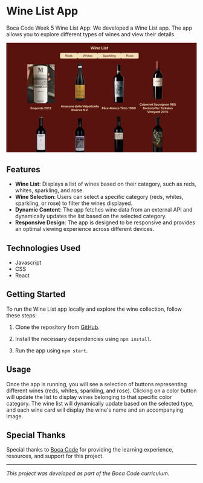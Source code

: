 # Wine List App

Boca Code Week 5 Wine List App: We developed a Wine List app. The app allows you to explore different types of wines and view their details. 

![screenshot](./public/images/readme.png)

## Features

- **Wine List**: Displays a list of wines based on their category, such as reds, whites, sparkling, and rose.
- **Wine Selection**: Users can select a specific category (reds, whites, sparkling, or rose) to filter the wines displayed.
- **Dynamic Content**: The app fetches wine data from an external API and dynamically updates the list based on the selected category.
- **Responsive Design**: The app is designed to be responsive and provides an optimal viewing experience across different devices.

## Technologies Used

- Javascript
- CSS
- React

## Getting Started

To run the Wine List app locally and explore the wine collection, follow these steps:

1. Clone the repository from [GitHub](https://github.com/[repository-url]).

2. Install the necessary dependencies using `npm install`.

3. Run the app using `npm start`.

## Usage

Once the app is running, you will see a selection of buttons representing different wines (reds, whites, sparkling, and rose). Clicking on a color button will update the list to display wines belonging to that specific color category. The wine list will dynamically update based on the selected type, and each wine card will display the wine's name and an accompanying image.

## Special Thanks

Special thanks to [Boca Code](https://github.com/bocacode) for providing the learning experience, resources, and support for this project.

---
*This project was developed as part of the Boca Code curriculum.*